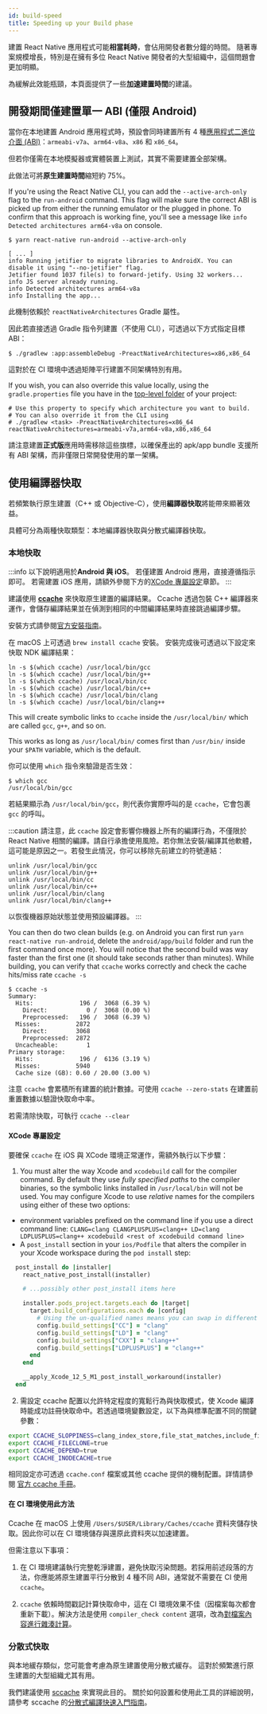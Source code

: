 ```yaml
---
id: build-speed
title: Speeding up your Build phase
---
```


建置 React Native 應用程式可能**相當耗時**，會佔用開發者數分鐘的時間。
隨著專案規模增長，特別是在擁有多位 React Native 開發者的大型組織中，這個問題會更加明顯。

為緩解此效能瓶頸，本頁面提供了一些**加速建置時間**的建議。

## 開發期間僅建置單一 ABI (僅限 Android)

當你在本地建置 Android 應用程式時，預設會同時建置所有 4 種[應用程式二進位介面 (ABI)](https://developer.android.com/ndk/guides/abis)：`armeabi-v7a`、`arm64-v8a`、`x86` 和 `x86_64`。

但若你僅需在本地模擬器或實體裝置上測試，其實不需要建置全部架構。

此做法可將**原生建置時間**縮短約 75%。

If you're using the React Native CLI, you can add the `--active-arch-only` flag to the `run-android` command. This flag will make sure the correct ABI is picked up from either the running emulator or the plugged in phone. To confirm that this approach is working fine, you'll see a message like `info Detected architectures arm64-v8a` on console.

```
$ yarn react-native run-android --active-arch-only

[ ... ]
info Running jetifier to migrate libraries to AndroidX. You can disable it using "--no-jetifier" flag.
Jetifier found 1037 file(s) to forward-jetify. Using 32 workers...
info JS server already running.
info Detected architectures arm64-v8a
info Installing the app...
```

此機制依賴於 `reactNativeArchitectures` Gradle 屬性。

因此若直接透過 Gradle 指令列建置（不使用 CLI），可透過以下方式指定目標 ABI：

```
$ ./gradlew :app:assembleDebug -PreactNativeArchitectures=x86,x86_64
```

這對於在 CI 環境中透過矩陣平行建置不同架構特別有用。

If you wish, you can also override this value locally, using the `gradle.properties` file you have in the [top-level folder](https://github.com/facebook/react-native/blob/19cf70266eb8ca151aa0cc46ac4c09cb987b2ceb/template/android/gradle.properties#L30-L33) of your project:

```
# Use this property to specify which architecture you want to build.
# You can also override it from the CLI using
# ./gradlew <task> -PreactNativeArchitectures=x86_64
reactNativeArchitectures=armeabi-v7a,arm64-v8a,x86,x86_64
```

請注意建置**正式版**應用時需移除這些旗標，以確保產出的 apk/app bundle 支援所有 ABI 架構，而非僅限日常開發使用的單一架構。

## 使用編譯器快取

若頻繁執行原生建置（C++ 或 Objective-C），使用**編譯器快取**將能帶來顯著效益。

具體可分為兩種快取類型：本地編譯器快取與分散式編譯器快取。

### 本地快取

:::info
以下說明適用於**Android 與 iOS**。
若僅建置 Android 應用，直接遵循指示即可。
若需建置 iOS 應用，請額外參閱下方的[XCode 專屬設定](#xcode-specific-setup)章節。
:::

建議使用 [**ccache**](https://ccache.dev/) 來快取原生建置的編譯結果。
Ccache 透過包裝 C++ 編譯器來運作，會儲存編譯結果並在偵測到相同的中間編譯結果時直接跳過編譯步驟。

安裝方式請參閱[官方安裝指南](https://github.com/ccache/ccache/blob/master/doc/INSTALL.md)。

在 macOS 上可透過 `brew install ccache` 安裝。
安裝完成後可透過以下設定來快取 NDK 編譯結果：

```
ln -s $(which ccache) /usr/local/bin/gcc
ln -s $(which ccache) /usr/local/bin/g++
ln -s $(which ccache) /usr/local/bin/cc
ln -s $(which ccache) /usr/local/bin/c++
ln -s $(which ccache) /usr/local/bin/clang
ln -s $(which ccache) /usr/local/bin/clang++
```

This will create symbolic links to `ccache` inside the `/usr/local/bin/` which are called `gcc`, `g++`, and so on.

This works as long as `/usr/local/bin/` comes first than `/usr/bin/` inside your `$PATH` variable, which is the default.

你可以使用 `which` 指令來驗證是否生效：

```
$ which gcc
/usr/local/bin/gcc
```

若結果顯示為 `/usr/local/bin/gcc`，則代表你實際呼叫的是 `ccache`，它會包裹 `gcc` 的呼叫。

:::caution
請注意，此 `ccache` 設定會影響你機器上所有的編譯行為，不僅限於 React Native 相關的編譯。請自行承擔使用風險。若你無法安裝/編譯其他軟體，這可能是原因之一。若發生此情況，你可以移除先前建立的符號連結：

```
unlink /usr/local/bin/gcc
unlink /usr/local/bin/g++
unlink /usr/local/bin/cc
unlink /usr/local/bin/c++
unlink /usr/local/bin/clang
unlink /usr/local/bin/clang++
```

以恢復機器原始狀態並使用預設編譯器。
:::

You can then do two clean builds (e.g. on Android you can first run `yarn react-native run-android`, delete the `android/app/build` folder and run the first command once more). You will notice that the second build was way faster than the first one (it should take seconds rather than minutes).
While building, you can verify that `ccache` works correctly and check the cache hits/miss rate `ccache -s`

```
$ ccache -s
Summary:
  Hits:             196 /  3068 (6.39 %)
    Direct:           0 /  3068 (0.00 %)
    Preprocessed:   196 /  3068 (6.39 %)
  Misses:          2872
    Direct:        3068
    Preprocessed:  2872
  Uncacheable:        1
Primary storage:
  Hits:             196 /  6136 (3.19 %)
  Misses:          5940
  Cache size (GB): 0.60 / 20.00 (3.00 %)
```

注意 `ccache` 會累積所有建置的統計數據。可使用 `ccache --zero-stats` 在建置前重置數據以驗證快取命中率。

若需清除快取，可執行 `ccache --clear`

#### XCode 專屬設定

要確保 `ccache` 在 iOS 與 XCode 環境正常運作，需額外執行以下步驟：

1. You must alter the way Xcode and `xcodebuild` call for the compiler command. By default they use _fully specified paths_ to the compiler binaries, so the symbolic links installed in `/usr/local/bin` will not be used. You may configure Xcode to use _relative_ names for the compilers using either of these two options:

- environment variables prefixed on the command line if you use a direct command line: `CLANG=clang CLANGPLUSPLUS=clang++ LD=clang LDPLUSPLUS=clang++ xcodebuild <rest of xcodebuild command line>`
- A `post_install` section in your `ios/Podfile` that alters the compiler in your Xcode workspace during the `pod install` step:

```ruby
  post_install do |installer|
    react_native_post_install(installer)

    # ...possibly other post_install items here

    installer.pods_project.targets.each do |target|
      target.build_configurations.each do |config|
        # Using the un-qualified names means you can swap in different implementations, for example ccache
        config.build_settings["CC"] = "clang"
        config.build_settings["LD"] = "clang"
        config.build_settings["CXX"] = "clang++"
        config.build_settings["LDPLUSPLUS"] = "clang++"
      end
    end

    __apply_Xcode_12_5_M1_post_install_workaround(installer)
  end
```

2. 需設定 ccache 配置以允許特定程度的寬鬆行為與快取模式，使 Xcode 編譯時能成功註冊快取命中。若透過環境變數設定，以下為與標準配置不同的關鍵參數：

```bash
export CCACHE_SLOPPINESS=clang_index_store,file_stat_matches,include_file_ctime,include_file_mtime,ivfsoverlay,pch_defines,modules,system_headers,time_macros
export CCACHE_FILECLONE=true
export CCACHE_DEPEND=true
export CCACHE_INODECACHE=true
```

相同設定亦可透過 `ccache.conf` 檔案或其他 ccache 提供的機制配置。詳情請參閱 [官方 ccache 手冊](https://ccache.dev/manual/4.3.html)。

#### 在 CI 環境使用此方法

Ccache 在 macOS 上使用 `/Users/$USER/Library/Caches/ccache` 資料夾儲存快取。因此你可以在 CI 環境儲存與還原此資料夾以加速建置。

但需注意以下事項：

1. 在 CI 環境建議執行完整乾淨建置，避免快取污染問題。若採用前述段落的方法，你應能將原生建置平行分散到 4 種不同 ABI，通常就不需要在 CI 使用 `ccache`。

2. `ccache` 依賴時間戳記計算快取命中，這在 CI 環境效果不佳（因檔案每次都會重新下載）。解決方法是使用 `compiler_check content` 選項，改為[對檔案內容進行雜湊計算](https://ccache.dev/manual/4.3.html)。

### 分散式快取

與本地緩存類似，您可能會考慮為原生建置使用分散式緩存。
這對於頻繁進行原生建置的大型組織尤其有用。

我們建議使用 [sccache](https://github.com/mozilla/sccache) 來實現此目的。
關於如何設置和使用此工具的詳細說明，請參考 sccache 的[分散式編譯快速入門指南](https://github.com/mozilla/sccache/blob/main/docs/DistributedQuickstart.md)。
